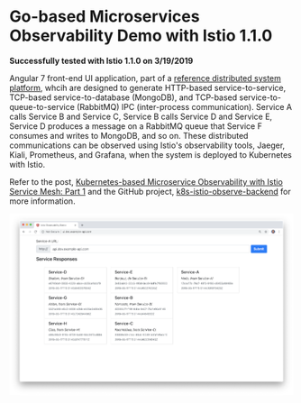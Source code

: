 # Go-based Microservices Observability Demo with Istio 1.1.0

__Successfully tested with Istio 1.1.0 on 3/19/2019__

Angular 7 front-end UI application, part of a [reference distributed system platform](https://github.com/garystafford/k8s-istio-observe-backend), whcih are designed to generate HTTP-based service-to-service, TCP-based service-to-database (MongoDB), and TCP-based service-to-queue-to-service (RabbitMQ) IPC (inter-process communication). Service A calls Service B and Service C, Service B calls Service D and Service E, Service D produces a message on a RabbitMQ queue that Service F consumes and writes to MongoDB, and so on. These distributed communications can be observed using Istio's observability tools, Jaeger, Kiali, Prometheus, and Grafana, when the system is deployed to Kubernetes with Istio.

Refer to the post, [Kubernetes-based Microservice Observability with Istio Service Mesh: Part 1](https://wp.me/p1RD28-6fL) and the GitHub project, [k8s-istio-observe-backend](https://github.com/garystafford/k8s-istio-observe-backend) for more information.

![preview](pics/ui.png)
